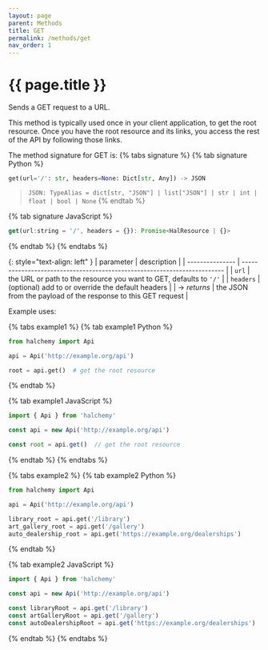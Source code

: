 ```yaml
---
layout: page
parent: Methods
title: GET
permalink: /methods/get
nav_order: 1
---
```


# {{ page.title }}

Sends a GET request to a URL.

This method is typically used once in your client application, to get the root resource.  Once you have the root resource and its links, you access the rest of the API by following those links.

The method signature for GET is:
{% tabs signature %}
{% tab signature Python %}
```python
get(url='/': str, headers=None: Dict[str, Any]) -> JSON
```
> `JSON: TypeAlias = dict[str, "JSON"] | list["JSON"] | str | int | float | bool | None`
{% endtab %}

{% tab signature JavaScript %}
```javascript
get(url:string = '/', headers = {}): Promise<HalResource | {}>
```
{% endtab %}
{% endtabs %}

{: style="text-align: left" } 
| parameter       | description                                                              |
| --------------- | ------------------------------------------------------------------------ |
| `url`           | the URL or path to the resource you want to GET, defaults to `'/'`       |
| `headers`       | (optional) add to or override the default headers                        |
| -> *returns*    | the JSON from the payload of the response to this GET request            |

Example uses:

{% tabs example1 %}
{% tab example1 Python %}
```python
from halchemy import Api

api = Api('http://example.org/api')

root = api.get()  # get the root resource
```
{% endtab %}

{% tab example1 JavaScript %}
```javascript
import { Api } from 'halchemy'

const api = new Api('http://example.org/api')

const root = api.get()  // get the root resource
```
{% endtab %}
{% endtabs %}

{% tabs example2 %}
{% tab example2 Python %}
```python
from halchemy import Api

api = Api('http://example.org/api')

library_root = api.get('/library')
art_gallery_root = api.get('/gallery')
auto_dealership_root = api.get('https://example.org/dealerships')
```
{% endtab %}

{% tab example2 JavaScript %}
```javascript
import { Api } from 'halchemy'

const api = new Api('http://example.org/api')

const libraryRoot = api.get('/library')
const artGalleryRoot = api.get('/gallery')
const autoDealershipRoot = api.get('https://example.org/dealerships')
```
{% endtab %}
{% endtabs %}
